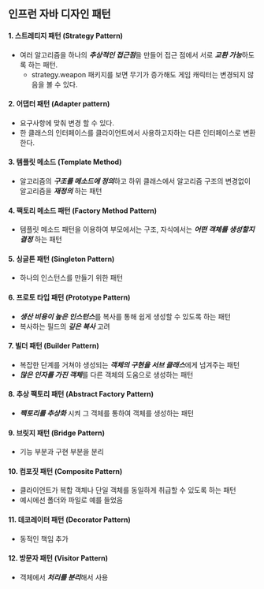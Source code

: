 ## 인프런 자바 디자인 패턴

#### 1. 스트레티지 패턴 (Strategy Pattern)
- 여러 알고리즘을 하나의 ***추상적인 접근점***을 만들어 접근 점에서 서로 ***교환 가능***하도록 하는 패턴.
    - strategy.weapon 패키지를 보면 무기가 증가해도 게임 캐릭터는 변경되지 않음을 볼 수 있다.
  
#### 2. 어댑터 패턴 (Adapter pattern)
- 요구사항에 맞춰 변경 할 수 있다.
- 한 클래스의 인터페이스를 클라이언트에서 사용하고자하는 다른 인터페이스로 변환한다.

#### 3. 템플릿 메소드 (Template Method)
- 알고리즘의 ***구조를 메소드에 정의***하고 하위 클래스에서 알고리즘 구조의 변경없이 알고리즘을 ***재정의*** 하는 패턴

#### 4. 팩토리 메소드 패턴 (Factory Method Pattern)
- 템플릿 메소드 패턴을 이용하여 부모에서는 구조, 자식에서는 ***어떤 객체를 생성할지 결정*** 하는 패턴

#### 5. 싱글톤 패턴 (Singleton Pattern)
- 하나의 인스턴스를 만들기 위한 패턴

#### 6. 프로토 타입 패턴 (Prototype Pattern)
- ***생산 비용이 높은 인스턴스***를 복사를 통해 쉽게 생성할 수 있도록 하는 패턴
- 복사하는 필드의 ***깊은 복사*** 고려

#### 7. 빌더 패턴 (Builder Pattern)
- 복잡한 단계를 거쳐야 생성되는 ***객체의 구현을 서브 클래스***에게 넘겨주는 패턴
- ***많은 인자를 가진 객체***를 다른 객체의 도움으로 생성하는 패턴

#### 8. 추상 팩토리 패턴 (Abstract Factory Pattern)
- ***팩토리를 추상화*** 시켜 그 객체를 통하여 객체를 생성하는 패턴

#### 9. 브릿지 패턴 (Bridge Pattern)
- 기능 부분과 구현 부분을 분리

#### 10. 컴포짓 패턴 (Composite Pattern)
- 클라이언트가 복합 객체나 단일 객체를 동일하게 취급할 수 있도록 하는 패턴
- 예시에선 폴더와 파일로 예를 들었음

#### 11. 데코레이터 패턴 (Decorator Pattern)
- 동적인 책임 추가

#### 12. 방문자 패턴 (Visitor Pattern)
- 객체에서 ***처리를 분리***해서 사용